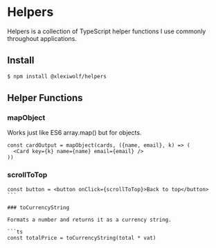 # Helpers

Helpers is a collection of TypeScript helper functions I use commonly throughout applications.

## Install

```bash
$ npm install @xlexiwolf/helpers
```

## Helper Functions

### mapObject

Works just like ES6 array.map() but for objects.

```tsx
const cardOutput = mapObject(cards, ({name, email}, k) => (
  <Card key={k} name={name} email={email} />
))
```

### scrollToTop

````tsx
const button = <button onClick={scrollToTop}>Back to top</button>
```

### toCurrencyString

Formats a number and returns it as a currency string.

```ts
const totalPrice = toCurrencyString(total * vat)
````
